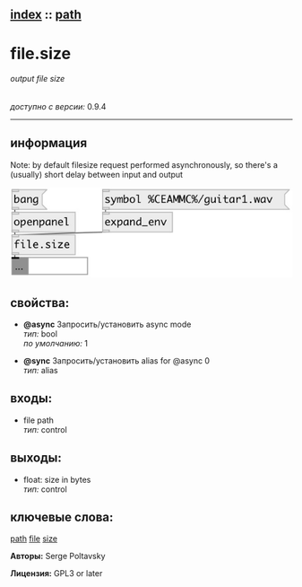 [index](index.html) :: [path](category_path.html)
---

# file.size

###### output file size

*доступно с версии:* 0.9.4

---


## информация
Note: by default filesize request performed asynchronously, so there&#39;s a (usually) short delay between input and output


[![example](../examples/img/file.size.jpg)](../examples/pd/file.size.pd)







## свойства:

* **@async** 
Запросить/установить async mode<br>
_тип:_ bool<br>
_по умолчанию:_ 1<br>

* **@sync** 
Запросить/установить alias for @async 0<br>
_тип:_ alias<br>



## входы:

* file path<br>
_тип:_ control



## выходы:

* float: size in bytes<br>
_тип:_ control



## ключевые слова:

[path](keywords/path.html)
[file](keywords/file.html)
[size](keywords/size.html)






**Авторы:** Serge Poltavsky




**Лицензия:** GPL3 or later





